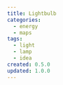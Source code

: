 ```yaml
---
title: Lightbulb
categories:
  - energy
  - maps
tags:
  - light
  - lamp
  - idea
created: 0.5.0
updated: 1.0.0
---
```

